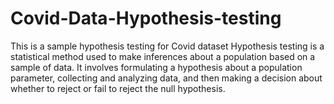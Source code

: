 # Covid-Data-Hypothesis-testing
This is a sample hypothesis testing for Covid dataset
Hypothesis testing is a statistical method used to make inferences about a population based on a sample of data. It involves formulating a hypothesis about a population parameter, collecting and analyzing data, and then making a decision about whether to reject or fail to reject the null hypothesis.
